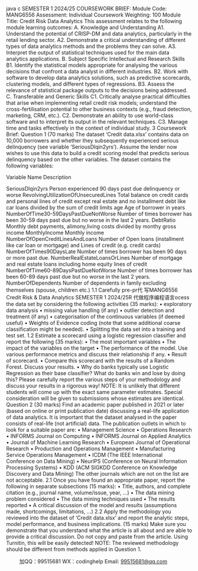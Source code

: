 java c
SEMESTER 1 2024/25 
COURSEWORK BRIEF:
Module Code: MANG6556 Assessment: Individual Coursework Weighting: 100 Module Title: Credit Risk  Data Analytics This assessment relates to the following module learning outcomes: A. Knowledge and Understanding A1. Understand the potential of CRISP-DM and data analytics, particularly in the retail lending sector. A2. Demonstrate a critical understanding of different types of data analytics methods and the problems they can solve. A3. Interpret the output of statistical techniques used for the main data analytics applications. B. Subject Specific Intellectual and Research Skills B1. Identify the statistical models appropriate for analysing the various decisions that confront a data analyst in different industries. B2. Work with software to develop data analytics solutions, such as predictive scorecards, clustering models, and different types of regressions. B3. Assess the relevance of statistical package outputs to the decisions being addressed. C. Transferable and Generic Skills C1. Critically analyse practical difficulties that arise when implementing retail credit risk models; understand the cross-fertilisation potential to other business contexts (e.g., fraud detection, marketing, CRM, etc.). C2. Demonstrate an ability to use world-class software and to interpret its output in the relevant techniques.  C3. Manage time and tasks effectively in the context of individual study. 3 
Coursework Brief:
Question 1 (70 marks) 
The dataset ‘Credit data.xlsx’ contains data on 10,000 borrowers and whether they subsequently experienced serious delinquency (see variable ‘SeriousDlqin2yrs’). Assume the lender now wishes to use this data to build a credit scoring model that predicts serious delinquency based on the other variables. The dataset contains the following variables:

Variable Name 
Description 

SeriousDlqin2yrs 
Person experienced 90 days past due delinquency or worse 
RevolvingUtilizationOfUnsecuredLines 
Total balance on credit cards and personal lines of credit except real estate and no installment debt like car loans divided by the sum of credit limits 
age 
Age of borrower in years 
NumberOfTime30-59DaysPastDueNotWorse 
Number of times borrower has been 30-59 days past due but no worse in the last 2 years. 
DebtRatio 
Monthly debt payments, alimony,living costs divided by monthy gross income 
MonthlyIncome 
Monthly income 
NumberOfOpenCreditLinesAndLoans 
Number of Open loans (installment like car loan or mortgage) and Lines of credit (e.g. credit cards) 
NumberOfTimes90DaysLate 
Number of times borrower has been 90 days or more past due. 
NumberRealEstateLoansOrLines 
Number of mortgage and real estate loans including home equity lines of credit 
NumberOfTime60-89DaysPastDueNotWorse 
Number of times borrower has been 60-89 days past due but no worse in the last 2 years. 
NumberOfDependents 
Number of dependents in family excluding themselves (spouse, children etc.) 
1.1 Carefully pre-pr代 写MANG6556 Credit Risk & Data Analytics SEMESTER 1 2024/25R
代做程序编程语言ocess the data set by considering the following activities (35 marks):
• exploratory data analysis
• missing value handling (if any)
• outlier detection and treatment (if any)
• categorisation of the continuous variables (if deemed useful)
• Weights of Evidence coding (note that some additional coarse classification might be needed).
• Splitting the data set into a training and test set.
1.2 Estimate a scorecard using a logistic regression classifier and report the following (35 marks):
• The most important variables
• The impact of the variables on the target
• The performance of the model. Use various performance metrics and discuss their relationship if any.
• Result of scorecard.
• Compare this scorecard with the results of a Random Forest. Discuss your results.
• Why do banks typically use Logistic Regression as their base classifier? What do banks win and lose by doing this?
Please carefully report the various steps of your methodology and discuss your results in a rigorous way!
NOTE: It is unlikely that different students will come up with the exact same parameter estimates. Special consideration will be given to submissions whose estimates are identical.
Question 2 (30 marks) 
Find an academic paper published in 2021 or later (based on online or print publication date) discussing a real-life application of data analytics. It is important that the dataset analysed in the paper consists of real-life (not artificial) data. The publication outlets in which to look for a suitable paper are:
• Management Science
• Operations Research
• INFORMS Journal on Computing
• INFORMS Journal on Applied Analytics
• Journal of Machine Learning Research
• European Journal of Operational Research
• Production and Operations Management
• Manufacturing  Service Operations Management
• ICDM (The IEEE International Conference on Data Mining)
• NeurlPS (Conference on Neural Information Processing Systems)
• KDD (ACM SIGKDD Conference on Knowledge Discovery and Data Mining)
The other journals which are not on the list are not acceptable.
2.1 Once you have found an appropriate paper, report the following in separate subsections (15 marks):
• Title, authors, and complete citation (e.g., journal name, volume/issue, year, …)
• The data mining problem considered
• The data mining techniques used
• The results reported
• A critical discussion of the model and results (assumptions made, shortcomings, limitations, …)
2.2 Apply the methodology you reviewed into the dataset of ‘Credit data.xlsx’ and report the analytic steps, model performance, and business implications. (15 marks)
Make sure you demonstrate that you understand what the article is all about and are able to provide a critical discussion.
Do not copy and paste from the article. Using Turnitin, this will be easily detected!
NOTE: The reviewed methodology should be different from methods applied in Question 1.







         
加QQ：99515681  WX：codinghelp  Email: 99515681@qq.com
